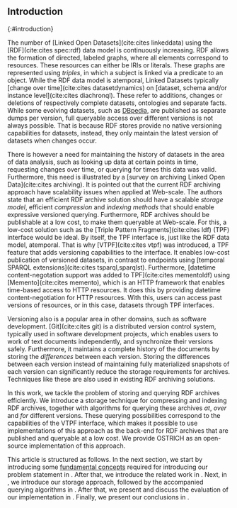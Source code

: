 ## Introduction
{:#introduction}

The number of [Linked Open Datasets](cite:cites linkeddata) using the [RDF](cite:cites spec:rdf) data model is continuously increasing.
RDF allows the formation of directed, labeled graphs, where all elements correspond to resources.
These resources can either be IRIs or literals.
These graphs are represented using _triples_, in which a subject is linked via a predicate to an object.
While the RDF data model is atemporal, Linked Datasets typically [change over time](cite:cites datasetdynamics) on
[dataset, schema and/or instance level](cite:cites diachronql). These refer to additions,
changes or deletions of respectively complete datasets, ontologies and separate facts.
While some evolving datasets, such as [DBpedia](dbpedia),
are published as separate dumps per version, full queryable access over different versions is not always possible.
That is because RDF stores provide no native versioning capabilities for datasets,
instead, they only maintain the latest version of datasets when changes occur.

There is however a need for maintaining the history of datasets in the area of data analysis,
such as looking up data at certain points in time,
requesting changes over time,
or querying for times this data was valid.
Furthermore, this need is illustrated by a [survey on archiving Linked Open Data](cite:cites archiving).
It is pointed out that the current RDF archiving approach have scalability issues when applied at Web-scale.
The authors state that an efficient RDF archive solution should have a scalable *storage model*,
efficient *compression* and *indexing methods* that should enable expressive versioned querying.
Furthermore, RDF archives should be publishable at a low cost, to make them queryable at Web-scale.
For this, a low-cost solution such as the [Triple Pattern Fragments](cite:cites ldf) (TPF) interface
would be ideal. By itself, the TPF interface is, just like the RDF data model, atemporal.
That is why [VTPF](cite:cites vtpf) was introduced, a TPF feature that adds versioning capabilities to the interface.
It enables low-cost publication of versioned datasets, in contrast to endpoints using [temporal SPARQL extensions](cite:cites tsparql,sparqlst).
Furthermore, [datetime content-negotation support was added to TPF](cite:cites mementoldf) using [Memento](cite:cites memento),
which is an HTTP framework that enables time-based access to HTTP resources.
It does this by providing datetime content-negotiation for HTTP resources.
With this, users can access past versions of resources, or in this case, datasets through TPF interfaces.

Versioning also is a popular area in other domains, such as software development.
[Git](cite:cites git) is a distributed version control system, typically used in software development projects,
which enables users to work of text documents independently, and synchronize their versions safely.
Furthermore, it maintains a complete history of the documents by storing the *differences* between each version.
Storing the differences between each version instead of maintaining fully materialized snapshots of each version
can significantly reduce the storage requirements for archives.
Techniques like these are also used in existing RDF archiving solutions.

In this work, we tackle the problem of storing and querying RDF archives efficiently.
We introduce a storage technique for compressing and indexing RDF archives,
together with algorithms for querying these archives *at*, *over* and *for* different versions.
These querying possibilities correspond to the capabilities of the VTPF interface,
which makes it possible to use implementations of this approach as the back-end for RDF archives that are published and queryable at a low cost.
We provide OSTRICH as an open-source implementation of this approach.

This article is structured as follows.
In the next section, we start by introducing some [fundamental concepts](#preliminaries)
required for introducing our problem statement in [](#problem-statement).
After that, we introduce the related work in [](#related-work).
Next, in [](#storage), we introduce our storage approach, followed by the accompanied querying algorithms in [](#querying).
After that, we present and discuss the evaluation of our implementation in [](#evaluation).
Finally, we present our conclusions in [](#conclusions).
